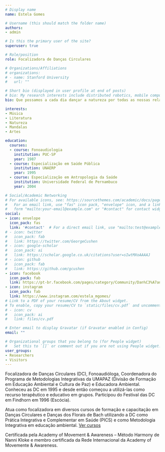 ```yaml
---
# Display name
name: Estela Gomes

# Username (this should match the folder name)
authors:
- admin

# Is this the primary user of the site?
superuser: true

# Role/position
role: Focalizadora de Danças Circulares

# Organizations/Affiliations
# organizations:
# - name: Stanford University
#   url: ""

# Short bio (displayed in user profile at end of posts)
# bio: My research interests include distributed robotics, mobile computing and programmable matter.
bio: Que possamos a cada dia dançar a natureza por todas as nossas relações!

interests:
- Música
- Literatura
- Natureza
- Mandalas
- Artes

education:
  courses:
  - course: Fonoaudiologia
    institution: PUC-SP
    year: 1987
  - course: Especialização em Saúde Pública
    institution: UNAERP
    year: 1995
  - course: Especialização em Antropologia da Saúde
    institution: Universidade Federal de Pernambuco
    year: 2004

# Social/Academic Networking
# For available icons, see: https://sourcethemes.com/academic/docs/page-builder/#icons
#   For an email link, use "fas" icon pack, "envelope" icon, and a link in the
#   form "mailto:your-email@example.com" or "#contact" for contact widget.
social:
- icon: envelope
  icon_pack: fas
  link: '#contact'  # For a direct email link, use "mailto:test@example.org".
# - icon: twitter
#   icon_pack: fab
#   link: https://twitter.com/GeorgeCushen
# - icon: google-scholar
#   icon_pack: ai
#   link: https://scholar.google.co.uk/citations?user=sIwtMXoAAAAJ
# - icon: github
#   icon_pack: fab
#   link: https://github.com/gcushen
- icon: facebook
  icon_pack: fab
  link: https://pt-br.facebook.com/pages/category/Community/Dan%C3%A7ando-a-natureza_Estela-Gomes-1936186596606799/
- icon: instagram
  icon_pack: fab
  link: https://www.instagram.com/estela_mgomes/
# Link to a PDF of your resume/CV from the About widget.
# To enable, copy your resume/CV to `static/files/cv.pdf` and uncomment the lines below.
# - icon: cv
#   icon_pack: ai
#   link: files/cv.pdf

# Enter email to display Gravatar (if Gravatar enabled in Config)
email: ""

# Organizational groups that you belong to (for People widget)
#   Set this to `[]` or comment out if you are not using People widget.
user_groups:
- Researchers
- Visitors
---
```


Focalizadora de Danças Circulares (DC), Fonoaudióloga, Coordenadora do Programa de Metodologias Integrativas da UMAPAZ (Divisão de Formação em Educação Ambiental e Cultura de Paz) e Educadora Ambiental. Conheceu as DC em 1995 e desde então começou a utilizá-las como recurso terapêutico e educativo em grupos. Participou do Festival das DC em Findhorn em 1996 (Escócia).

Atua como focalizadora em diversos cursos de formação e capacitação em Danças Circulares e Danças dos Florais de Bach utilizando a DC como Prática Integrativa e Complementar em Saúde (PICS) e como Metodologia Integrativa em educação ambiental. [Ver cursos](#projects)

Certificada pela Academy of Movement & Awareness – Método Harmony de Nanni Kloke e membro certificada da Rede Internacional da Academy of Movemente & Awareness.
